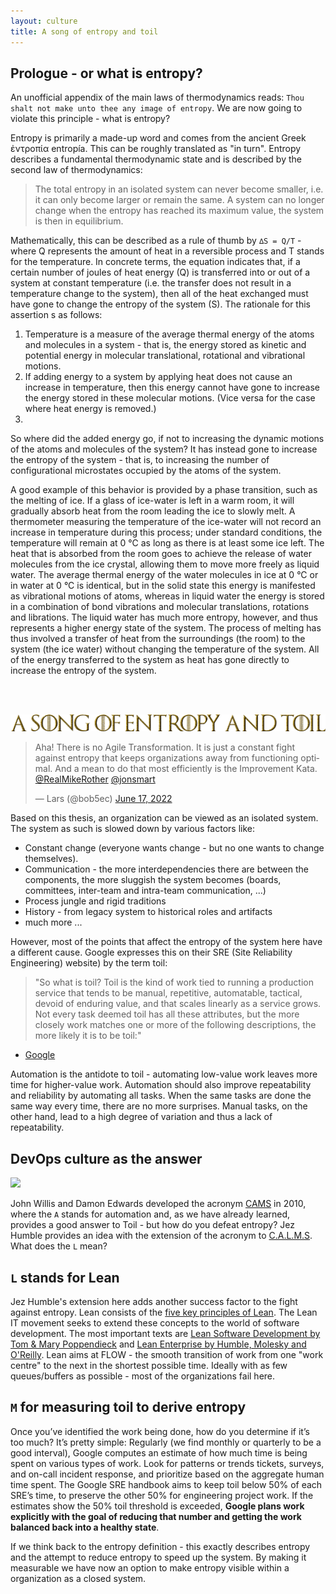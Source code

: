 ```yaml
---
layout: culture
title: A song of entropy and toil
---
```


## Prologue - or what is entropy?
An unofficial appendix of the main laws of thermodynamics reads: `Thou shalt not make unto thee any image of entropy`. We are now going to violate this principle - what is entropy? 

Entropy is primarily a made-up word and comes from the ancient Greek ἐντροπία entropía. This can be roughly translated as "in turn". Entropy describes a fundamental thermodynamic state and is described by the second law of thermodynamics: 

> The total entropy in an isolated system can never become smaller, i.e. it can only become larger or remain the same. A system can no longer change when the entropy has reached its maximum value, the system is then in equilibrium. 

Mathematically, this can be described as a rule of thumb by `∆S = Q/T` - where Q represents the amount of heat in a reversible process and T stands for the temperature. In concrete terms, the equation indicates that, if a certain number of joules of heat energy (Q) is transferred into or out of a system at constant temperature (i.e. the transfer does not result in a temperature change to the system), then all of the heat exchanged must have gone to change the entropy of the system (S). The rationale for this assertion s as follows:

1. Temperature is a measure of the average thermal energy of the atoms and molecules in a system - that is, the energy stored as kinetic and potential energy in molecular translational, rotational and vibrational motions.
2. If adding energy to a system by applying heat does not cause an increase in temperature, then this energy cannot have gone to increase the energy stored in these molecular motions. (Vice versa for the case where heat energy is removed.)
3. 
So where did the added energy go, if not to increasing the dynamic motions of the atoms and molecules of the system? It has instead gone to increase the entropy of the system - that is, to increasing the number of configurational microstates occupied by the atoms of the system.

A good example of this behavior is provided by a phase transition, such as the melting of ice. If a glass of ice-water is left in a warm room, it will gradually absorb heat from the room leading the ice to slowly melt. A thermometer measuring the temperature of the ice-water will not record an increase in temperature during this process; under standard conditions, the temperature will remain at 0 °C as long as there is at least some ice left. The heat that is absorbed from the room goes to achieve the release of water molecules from the ice crystal, allowing them to move more freely as liquid water. The average thermal energy of the water molecules in ice at 0 °C or in water at 0 °C is identical, but in the solid state this energy is manifested as vibrational motions of atoms, whereas in liquid water the energy is stored in a combination of bond vibrations and molecular translations, rotations and librations. The liquid water has much more entropy, however, and thus represents a higher energy state of the system. The process of melting has thus involved a transfer of heat from the surroundings (the room) to the system (the ice water) without changing the temperature of the system. All of the energy transferred to the system as heat has gone directly to increase the entropy of the system.


<br><br>
<p align="centre">
<img width=600 src="/images/entropy-and-toil.png">
</p>

<blockquote class="twitter-tweet"><p lang="en" dir="ltr">Aha! There is no Agile Transformation. It is just a constant fight against entropy that keeps organizations away from functioning optimal. And a mean to do that most efficiently is the Improvement Kata. <a href="https://twitter.com/RealMikeRother?ref_src=twsrc%5Etfw">@RealMikeRother</a> <a href="https://twitter.com/jonsmart?ref_src=twsrc%5Etfw">@jonsmart</a></p>&mdash; Lars (@bob5ec) <a href="https://twitter.com/bob5ec/status/1537897257613217793?ref_src=twsrc%5Etfw">June 17, 2022</a></blockquote> 


Based on this thesis, an organization can be viewed as an isolated system. The system as such is slowed down by various factors like: 
* Constant change (everyone wants change - but no one wants to change themselves).
* Communication - the more interdependencies there are between the components, the more sluggish the system becomes (boards, committees, inter-team and intra-team communication, ...)
* Process jungle and rigid traditions
* History - from legacy system to historical roles and artifacts 
* much more ...

However, most of the points that affect the entropy of the system here have a different cause. Google expresses this on their SRE (Site Reliability Engineering) website) by the term toil:

> "So what is toil? Toil is the kind of work tied to running a production service that tends to be manual, repetitive, automatable, tactical, devoid of enduring value, and that scales linearly as a service grows. Not every task deemed toil has all these attributes, but the more closely work matches one or more of the following descriptions, the more likely it is to be toil:"
- [Google](https://landing.google.com/sre/sre-book/chapters/eliminating-toil/)

Automation is the antidote to toil - automating low-value work leaves more time for higher-value work. Automation should also improve repeatability and reliability by automating all tasks. When the same tasks are done the same way every time, there are no more surprises. Manual tasks, on the other hand, lead to a high degree of variation and thus a lack of repeatability.

## DevOps culture as the answer 

<p align="centre">
<img width=600 src="https://user-images.githubusercontent.com/8672357/175659600-b6771a3f-76ea-4baa-9718-e5a9175e79c8.png">
</p>

John Willis and Damon Edwards developed the acronym [CAMS](https://itrevolution.com/devops-culture-part-1/) in 2010, where the `A` stands for automation and, as we have already learned, provides a good answer to Toil - but how do you defeat entropy? Jez Humble provides an idea with the extension of the acronym to [C.A.L.M.S](https://benjitrapp.github.io/cultures/2022-03-30-CALMS-devops/). What does the `L` mean? 

## `L` stands for Lean

Jez Humble's extension here adds another success factor to the fight against entropy. Lean consists of the [five key principles of Lean](https://theleanway.net/The-Five-Principles-of-Lean). The Lean IT movement seeks to extend these concepts to the world of software development. The most important texts are [Lean Software Development by Tom & Mary Poppendieck](h[ttps://www.amazon.co.uk/Lean-Software-Development-Agile-Toolkit/dp/0321150783](https://www.oreilly.com/library/view/lean-software-development/0321150783/)) and [Lean Enterprise by Humble, Molesky and O'Reilly](https://www.oreilly.com/library/view/lean-enterprise/9781491946527/). Lean aims at FLOW - the smooth transition of work from one "work centre" to the next in the shortest possible time. Ideally with as few queues/buffers as possible - most of the organizations fail here. 

## `M` for measuring toil to derive entropy

Once you’ve identified the work being done, how do you determine if it’s too much? It’s pretty simple: Regularly (we find monthly or quarterly to be a good interval), Google computes an estimate of how much time is being spent on various types of work. Look for patterns or trends tickets, surveys, and on-call incident response, and prioritize based on the aggregate human time spent. The  Google SRE handbook aims to keep toil below 50% of each SRE’s time, to preserve the other 50% for engineering project work. If the estimates show the 50% toil threshold is exceeded, **Google plans work explicitly with the goal of reducing that number and getting the work balanced back into a healthy state**.

If we think back to the entropy definition - this exactly describes entropy and the attempt to reduce entropy to speed up the system. By making it measurable we have now an option to make entropy visible within a organization as a closed system. 

